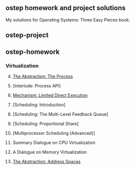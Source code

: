 ## ostep homework and project solutions

My solutions for Operating Systems: Three Easy Pieces book.


## ostep-project



## ostep-homework

### Virtualization

4. [The Abstraction: The Process](./homework/ch4)

5. [Interlude: Process API]

6. [Mechanism: Limited Direct Execution](./homework/ch6)

7. [Scheduling: Introduction]

8. [Scheduling: The Multi-Level Feedback Queue]

9. [Scheduling: Proportional Share]

10. [Multiprocessor Scheduling (Advanced)]

11. Summary Dialogue on CPU Virtualization

12. A Dialogue on Memory Virtualization

13. [The Abstraction: Address Spaces](./homework/ch13)

